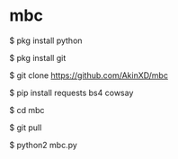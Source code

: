 # mbc


$ pkg install python

$ pkg install git

$ git clone https://github.com/AkinXD/mbc

$ pip install requests bs4 cowsay

$ cd mbc

$ git pull

$ python2 mbc.py


